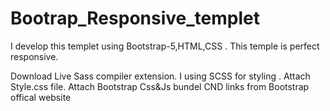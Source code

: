 # Bootrap_Responsive_templet
I develop this templet using Bootstrap-5,HTML,CSS . This temple is perfect responsive.

Download Live Sass compiler extension.
I using SCSS for styling .
Attach Style.css file.
Attach Bootstrap Css&Js bundel CND links from Bootstrap offical website
